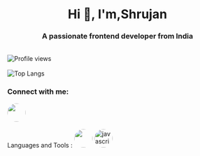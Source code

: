 
  <h1 align="center">Hi 👋, I'm,Shrujan</h1>
  <h3 align="center">A passionate frontend developer from India</h3>

  <br> ![Profile views](https://komarev.com/ghpvc/?username=shrujansshetty&label=Profile%20views&color=0e75b6&style=flat) <br>
<br>![Top Langs](https://github-readme-stats.vercel.app/api/top-langs/?username=shrujansshetty&layout=compact)<br>

  <h3 align="left">Connect with me:</h3>
  <p align="left">
  <a href="https://github.com/shrujan" target="blank"><img src="https://i.ibb.co/X5ghZZc/sm1.png" fill="currentColor" class="social" viewBox="0 0 0 0" style="border-radius: 50%; height: 3em; width: 3em;"></a>    
  </p>
  Languages and Tools : <img src="https://i.ibb.co/pZs92zk/pl1.png alt=" c="" style="height: 3em; width: 3em; border-radius: 50%;">   <img src="https://i.ibb.co/VDWts5m/pl6.png" alt="javascript" style="height: 3em; width: 3em; border-radius: 50%;">
  
